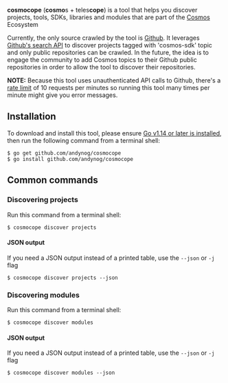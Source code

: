 **cosmocope** (**cosmo**s + teles**cope**) is a tool that helps you discover projects, tools, SDKs, 
libraries and modules that are part of the [Cosmos](https://cosmos.network) Ecosystem

Currently, the only source crawled by the tool is [Github](https://github.com). 
It leverages [Github's search API](https://developer.github.com/v3/search) to discover projects 
tagged with 'cosmos-sdk' topic and only public repositories can be crawled. In the future, the idea 
is to engage the community to add Cosmos topics to their Github public repositories in order to allow 
the tool to discover their repositories. 

**NOTE:** Because this tool uses unauthenticated API calls to Github, there's a [rate limit](https://developer.github.com/v3/search/#rate-limit) of 10 requests per minutes so running this tool many times per minute might give you error messages.

## Installation

To download and install this tool, please ensure
[Go v1.14 or later is installed](https://golang.org/dl/), then run the following command from a terminal shell:

```shell
$ go get github.com/andynog/cosmocope
$ go install github.com/andynog/cosmocope
```

## Common commands

### Discovering projects

Run this command from a terminal shell:

```shell
$ cosmocope discover projects
```

#### JSON output

If you need a JSON output instead of a printed table, use the `--json` or `-j` flag

```shell
$ cosmocope discover projects --json
```

### Discovering modules

Run this command from a terminal shell:

```shell
$ cosmocope discover modules
```

#### JSON output

If you need a JSON output instead of a printed table, use the `--json` or `-j` flag

```shell
$ cosmocope discover modules --json
```